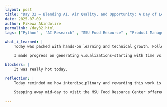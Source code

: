```yaml
---
layout: post
title: "Day 32 – Blending AI, Air Quality, and Opportunity: A Day of Learning and Action"
date: 2025-07-09
author: Fikewa Akindolire
permalink: /day32.html
tags: ["Python" , "AI Research" , "MSU Food Resource" , "Product Management Journey" , "Neural Networks" , "Deep Learning" , "PM2.5 vs AOD Graphing"]

what_i_learned: |
    Today was packed with hands-on learning and technical growth. Following up on our group meeting with Dr. Li, I began tackling our new task list, which focuses on deepening our research using AI and environmental data. Our goals include enhancing math education projects using AI and atmospheric pollution data, plotting time-series data for PM2.5 and AOD, exploring two additional AI algorithms, and researching data interpolation methods.

    I made progress on generating visualizations—starting with time vs. PM2.5 and AOD plots across two monitoring stations. I also reviewed techniques to interpolate hourly data into 30-minute intervals, an important step for improving the temporal resolution of our analysis. On top of that, I took time to study more about neural networks to strengthen my foundation for applying additional AI models effectively.

blockers: |
    It was really hot today. 
  
reflection: |
    Today reminded me how interdisciplinary and rewarding this work is. There’s a real sense of purpose in taking satellite data and making it meaningful—both for public health and for educational applications. Even though the workload ahead is challenging, I'm energized by the opportunity to connect data science, environmental justice, and education.

    Stepping away mid-day to visit the MSU Food Resource Center offered a refreshing break and some nutritious fuel—fresh fruits, vegetables, and non-perishables. I ended the day investing in myself, continuing my search for internships, mentorships, and workshops that align with my growth as a future product manager and researcher. Days like this show me that growth isn’t just about checking off tasks—it’s about being present, purposeful, and persistent.
  
---
```

